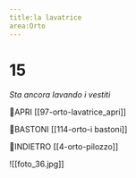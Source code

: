```yaml
---
title:la lavatrice
area:Orto
---
```

# 15
_Sta ancora lavando i vestiti_

👀APRI  [[97-orto-lavatrice_apri]]

👣BASTONI [[114-orto-i bastoni]]

👣INDIETRO [[4-orto-pilozzo]]

![[foto_36.jpg]]